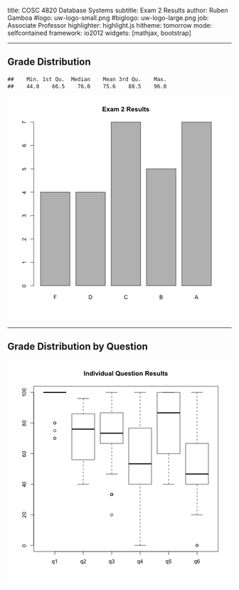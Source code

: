 title:        COSC 4820 Database Systems
subtitle:     Exam 2 Results
author:       Ruben Gamboa
#logo:         uw-logo-small.png
#biglogo:      uw-logo-large.png
job:          Associate Professor
highlighter:  highlight.js
hitheme:      tomorrow
mode:         selfcontained
framework:    io2012
widgets:      [mathjax, bootstrap]

---

<style>
.title-slide {
     background-color: #EDE0CF; /* CBE7A5; #EDE0CF; ; #CA9F9D*/
     background-image: url(assets/img/uw-logo-large.png);
     background-repeat: no-repeat;
     background-position: center top;
   }
</style>


## Grade Distribution


```
##    Min. 1st Qu.  Median    Mean 3rd Qu.    Max. 
##    44.0    66.5    76.0    75.6    88.5    96.0
```

![plot of chunk unnamed-chunk-1](assets/fig/unnamed-chunk-1.png) 

---

## Grade Distribution by Question

![plot of chunk unnamed-chunk-2](assets/fig/unnamed-chunk-2.png) 
